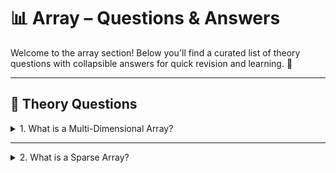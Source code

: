# 📊 Array – Questions & Answers

Welcome to the array section! Below you'll find a curated list of theory questions with collapsible answers for quick revision and learning. 🚀

---

## 📘 Theory Questions

<details>
<summary>1. What is a Multi-Dimensional Array?</summary>
Answer:

A multi-dimensional array is an array where each element is itself another array.

It allows data to be stored in tables (2D), cubes (3D), or higher dimensions.

Common use cases include: matrices, grids, image pixels, and game boards.

Example of a 2D array:

```js
const matrix = [
[1, 2, 3],
[4, 5, 6],
[7, 8, 9]
];
console.log(matrix[1][2]); // Output: 6
```
</details>

---

<details> <summary>2. What is a Sparse Array?</summary>
Answer:

A sparse array is an array in which most of the elements are empty, undefined, or default values (like 0 or null).

It saves memory by not allocating space for all indices.

Common in situations where the data is mostly empty or sparse, like storing pixel data, graph adjacency matrices, or index-based caches.

In JavaScript, a sparse array can be created like this:

```js

const arr = [];
arr[10] = 'hello';
console.log(arr);         // [ <10 empty items>, 'hello' ]
console.log(arr.length);  // 11
Accessing a missing index returns undefined, but the length still includes it.
```
</details>
